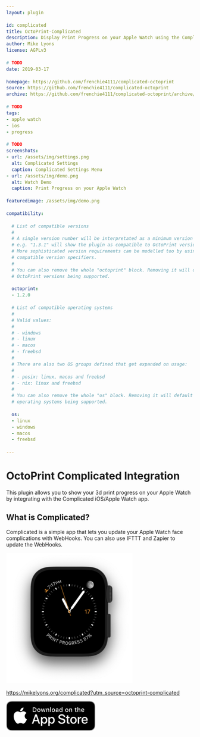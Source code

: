 ```yaml
---
layout: plugin

id: complicated
title: OctoPrint-Complicated
description: Display Print Progress on your Apple Watch using the Complicated iOS App
author: Mike Lyons
license: AGPLv3

# TODO
date: 2019-03-17

homepage: https://github.com/frenchie4111/complicated-octoprint
source: https://github.com/frenchie4111/complicated-octoprint
archive: https://github.com/frenchie4111/complicated-octoprint/archive/master.zip

# TODO
tags:
- apple watch
- ios
- progress

# TODO
screenshots:
- url: /assets/img/settings.png
  alt: Complicated Settings
  caption: Complicated Settings Menu
- url: /assets/img/demo.png
  alt: Watch Demo
  caption: Print Progress on your Apple Watch

featuredimage: /assets/img/demo.png

compatibility:

  # List of compatible versions
  #
  # A single version number will be interpretated as a minimum version requirement,
  # e.g. "1.3.1" will show the plugin as compatible to OctoPrint versions 1.3.1 and up.
  # More sophisticated version requirements can be modelled too by using PEP440
  # compatible version specifiers.
  #
  # You can also remove the whole "octoprint" block. Removing it will default to all
  # OctoPrint versions being supported.

  octoprint:
  - 1.2.0

  # List of compatible operating systems
  #
  # Valid values:
  #
  # - windows
  # - linux
  # - macos
  # - freebsd
  #
  # There are also two OS groups defined that get expanded on usage:
  #
  # - posix: linux, macos and freebsd
  # - nix: linux and freebsd
  #
  # You can also remove the whole "os" block. Removing it will default to all
  # operating systems being supported.

  os:
  - linux
  - windows
  - macos
  - freebsd

---
```


# OctoPrint Complicated Integration

This plugin allows you to show your 3d print progress on your Apple Watch by integrating with
the Complicated iOS/Apple Watch app.

## What is Complicated?

Complicated is a simple app that lets you update your Apple Watch face complications with WebHooks. You can also use IFTTT and Zapier to update the WebHooks.

![Demo Apple Watch](/assets/img/demo.png)

https://mikelyons.org/complicated?utm_source=octoprint-complicated

[![Complicated Download App](/assets/img/app_store.png)](https://itunes.apple.com/us/app/complicated/id1444561091?ls=1&mt=8)
